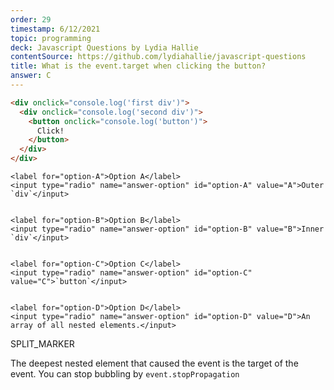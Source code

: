 ```yaml
---
order: 29
timestamp: 6/12/2021
topic: programming
deck: Javascript Questions by Lydia Hallie
contentSource: https://github.com/lydiahallie/javascript-questions
title: What is the event.target when clicking the button?
answer: C
---
```


  

```html
<div onclick="console.log('first div')">
  <div onclick="console.log('second div')">
    <button onclick="console.log('button')">
      Click!
    </button>
  </div>
</div>
```


    <label for="option-A">Option A</label>
    <input type="radio" name="answer-option" id="option-A" value="A">Outer `div`</input>
    

    <label for="option-B">Option B</label>
    <input type="radio" name="answer-option" id="option-B" value="B">Inner `div`</input>
    

    <label for="option-C">Option C</label>
    <input type="radio" name="answer-option" id="option-C" value="C">`button`</input>
    

    <label for="option-D">Option D</label>
    <input type="radio" name="answer-option" id="option-D" value="D">An array of all nested elements.</input>
    




SPLIT_MARKER

The deepest nested element that caused the event is the target of the event. You can stop bubbling by `event.stopPropagation`



